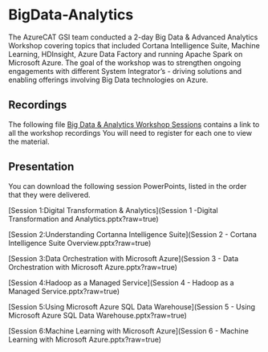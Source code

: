# BigData-Analytics
The AzureCAT GSI team conducted a 2-day Big Data & Advanced Analytics Workshop covering topics that included Cortana Intelligence Suite, Machine Learning, HDInsight, Azure Data Factory and running Apache Spark on Microsoft Azure.  The goal of the workshop was to strengthen ongoing engagements with different System Integrator’s - driving solutions and enabling offerings involving Big Data technologies on Azure.

## Recordings
The following file [Big Data & Analytics Workshop Sessions](BigData-Analytics.docx?raw=true) contains a link to all the workshop recordings
You will need to register for each one to view the material.

## Presentation
You can download the following session PowerPoints, listed in the order that they were delivered.

[Session 1:Digital Transformation & Analytics](Session 1 -Digital Transformation and Analytics.pptx?raw=true)

[Session 2:Understanding Cortanna Intelligence Suite](Session 2 - Cortana Intelligence Suite Overview.pptx?raw=true)

[Session 3:Data Orchestration with Microsoft Azure](Session 3 - Data Orchestration with Microsoft Azure.pptx?raw=true)

[Session 4:Hadoop as a Managed Service](Session 4 - Hadoop as a Managed Service.pptx?raw=true)

[Session 5:Using Microsoft Azure SQL Data Warehouse](Session 5 - Using Microsoft Azure SQL Data Warehouse.pptx?raw=true)

[Session 6:Machine Learning with Microsoft Azure](Session 6 - Machine Learning with Microsoft Azure.pptx?raw=true)



